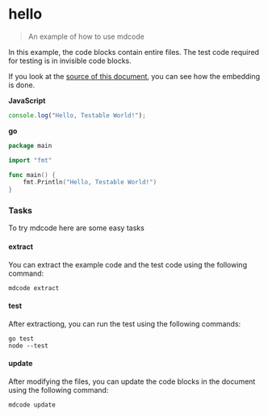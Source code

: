 # hello

> An example of how to use mdcode

In this example, the code blocks contain entire files. The test code required for testing is in invisible code blocks.

If you look at the [source of this document](https://github.com/szkiba/mdcode/blob/master/examples/hello/README.md?plain=1), you can see how the embedding is done.

**JavaScript**
```js file=hello.js
console.log("Hello, Testable World!");
```

<!--<script type="text/markdown">
```js file=hello.test.js
const assert = require("node:assert");
const test = require("node:test");

test("hello", (t) => {
    console.log = function (message) {
        assert.equal(message, "Hello, Testable World!");
    };
    require("./hello.js");
});
```
</script>-->

**go**
```go file=hello.go
package main

import "fmt"

func main() {
	fmt.Println("Hello, Testable World!")
}
```

<!--<script type="text/markdown">
```go file=hello_test.go
package main

import (
	"io"
	"os"
	"testing"
)

func Test_main(t *testing.T) {
	orig := os.Stdout

	reader, writer, err := os.Pipe()
	if err != nil {
		t.Error(err)
	}

	os.Stdout = writer

	main()

	if err = writer.Close(); err != nil {
		t.Error(err)
	}

	out, err := io.ReadAll(reader)
	if err != nil {
		t.Error(err)
	}

	os.Stdout = orig

	const expected = "Hello, Testable World!\n"

	if string(out) != expected {
		t.Errorf("\nexpected: %s\nactual:   %s\n", expected, string(out))
	}
}
```
</script>-->

### Tasks

To try mdcode here are some easy tasks

#### extract

You can extract the example code and the test code using the following command:

```
mdcode extract
```

#### test

After extractiong, you can run the test using the following commands:

```
go test
node --test
```

#### update

After modifying the files, you can update the code blocks in the document using the following command:

```
mdcode update
```
